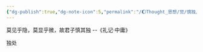 ```yaml
---
{"dg-publish":true,"dg-note-icon":5,"permalink":"/🌔Thought_思想/觉/慎独/","dgPassFrontmatter":true,"noteIcon":5,"created":"2023-12-07T20:14:29.040+08:00","updated":"2024-09-19T14:36:07.330+08:00"}
---
```


莫见乎隐，莫显乎微，故君子慎其独   --《礼记·中庸》

独处